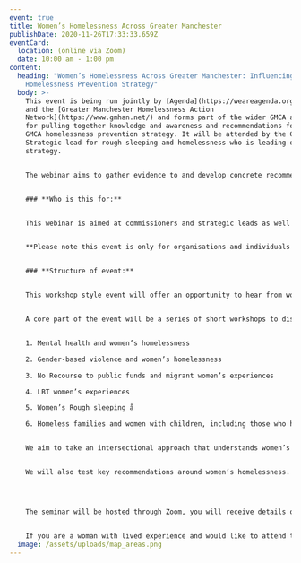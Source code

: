 ```yaml
---
event: true
title: Women’s Homelessness Across Greater Manchester
publishDate: 2020-11-26T17:33:33.659Z
eventCard:
  location: (online via Zoom)
  date: 10:00 am - 1:00 pm
content:
  heading: "Women’s Homelessness Across Greater Manchester: Influencing GMCA
    Homelessness Prevention Strategy"
  body: >-
    This event is being run jointly by [Agenda](https://weareagenda.org/), AVA
    and the [Greater Manchester Homelessness Action
    Network](https://www.gmhan.net/) and forms part of the wider GMCA activities
    for pulling together knowledge and awareness and recommendations for the new
    GMCA homelessness prevention strategy. It will be attended by the GMCA
    Strategic lead for rough sleeping and homelessness who is leading on
    strategy. 


    The webinar aims to gather evidence to and develop concrete recommendations aimed at Greater Manchester decision makers so they can ensure women’s experiences of homelessness are embedded across the new prevention strategy.


    ### **Who is this for:**


    This webinar is aimed at commissioners and strategic leads as well as frontline services and women with lived experience who are based in Greater Manchester and would like to have a say in the strategy. 


    **Please note this event is only for organisations and individuals that live and work in Greater Manchester: Bolton, Bury, Oldham, Rochdale, Stockport, Tameside, Trafford, Wigan and the cities of Manchester and Salford.**


    ### **Structure of event:**


    This workshop style event will offer an opportunity to hear from women with experience of homelessness, get an update on work happening across GMCA and understand the plan for the new homelessness prevention strategy. 


    A core part of the event will be a series of short workshops to discuss key themes relating to women’s homelessness including: 


    1. Mental health and women’s homelessness

    2. Gender-based violence and women’s homelessness

    3. No Recourse to public funds and migrant women’s experiences 

    4. LBT women’s experiences 

    5. Women’s Rough sleeping å

    6. Homeless families and women with children, including those who have faced the loss of child removal.


    We aim to take an intersectional approach that understands women’s experiences will be impacted by broader intersecting oppressions including but not limited to gender, race, sexuality and disability. 


    We will also test key recommendations around women’s homelessness. 




    The seminar will be hosted through Zoom, you will receive details of the Zoom meeting in your confirmation email. Please contact training@avaproject.org.uk with any difficulties.


    If you are a woman with lived experience and would like to attend then vouchers are available to support you for your time. Please sign up to the event and email [lucy.allwright@avaproject.org.uk](mailto:lucy.allwright@avaproject.org.uk) for more information.
  image: /assets/uploads/map_areas.png
---
```

